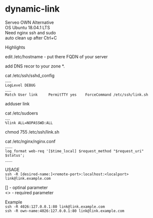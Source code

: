 # dynamic-link
Serveo OWN Alternative  
OS Ubuntu 18.04.1 LTS  
Need nginx ssh and sudo  
auto clean up after Ctrl+C  

Highlights

edit /etc/hostname - put there FQDN of your server

add DNS recor to your zone 
*.<server-name>   <server ip>

cat /etc/ssh/sshd_config  
.....  
`LogLevel DEBUG	`  
.....  
`Match User link	
	PermitTTY yes	
	ForceCommand /etc/ssh/link.sh	`

adduser link	

cat /etc/sudoers  
....  
`%link ALL=NOPASSWD:ALL	`  


chmod 755 /etc/ssh/link.sh	

cat /etc/nginx/nginx.conf  
......  
`log_format web-req '[$time_local] $request_method "$request_uri" $status';`  
......  


USAGE  
`ssh -R [desired-name:]<remote-port>:localhost:<localport> link@link.example.com`  
	
[] - optinal parameter  
<> - required parameter  

Example  
`ssh -R 4026:127.0.0.1:80 link@link.example.com`  
`ssh -R own-name:4026:127.0.0.1:80 link@link.example.com`  



